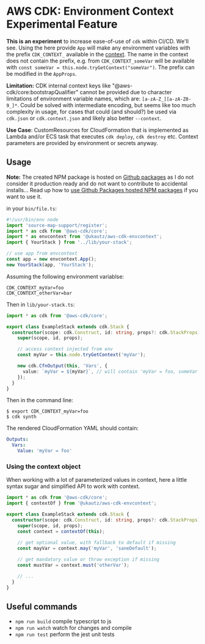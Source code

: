 # AWS CDK: Environment Context Experimental Feature

**This is an experiment** to increase ease-of-use of `cdk` within CI/CD. We'll see. Using the here provide `App` will make any environment variables with the prefix `CDK_CONTEXT_` available in the [context](https://docs.aws.amazon.com/cdk/latest/guide/context.html). The name in the context does not contain the prefix, e.g. from `CDK_CONTEXT_someVar` will be available with `const someVar = this.node.tryGetContext("someVar")`. The prefix can be modified in the `AppProps`.

**Limitation:** CDK internal context keys like "@aws-cdk/core:bootstrapQualifier" cannot be provided due to character limitations of environment variable names, which are: `[a-zA-Z_][a-zA-Z0-9_]*`. Could be solved with intermediate encoding, but seems like too much complexity in usage, for cases that could (and should?) be used via `cdk.json` or `cdk.context.json` and likely also better `--context`.

**Use Case**: CustomResources for CloudFormation that is implemented as Lambda and/or ECS task that executes `cdk deploy`, `cdk destroy` etc. Context parameters are provided by environment or secrets anyway.

## Usage

**Note:** The created NPM package is hosted on [Github packages](https://github.com/features/packages) as I do not consider it production ready and do not want to contribute to accidental installs… Read up how to [use Github Packages hosted NPM packages](https://docs.github.com/en/packages/guides/configuring-npm-for-use-with-github-packages#installing-a-package) if you want to use it.

in your `bin/file.ts`:

```typescript
#!/usr/bin/env node
import 'source-map-support/register';
import * as cdk from '@aws-cdk/core';
import * as envcontext from '@ukautz/aws-cdk-envcontext';
import { YourStack } from '../lib/your-stack';

// use app from envcontext
const app = new envcontext.App();
new YourStack(app, 'YourStack');
```

Assuming the following environment variablse:

```
CDK_CONTEXT_myVar=foo
CDK_CONTEXT_otherVar=bar
```

Then in `lib/your-stack.ts`:

```typescript
import * as cdk from '@aws-cdk/core';

export class ExampleStack extends cdk.Stack {
  constructor(scope: cdk.Construct, id: string, props?: cdk.StackProps) {
    super(scope, id, props);

    // access context injected from env
    const myVar = this.node.tryGetContext('myVar');

    new cdk.CfnOutput(this, 'Vars', {
      value: `myVar = ${myVar}`, // will contain 'myVar = foo, someVar = bar'
    });
  }
}
```

Then in the command line:

```shell
$ export CDK_CONTEXT_myVar=foo
$ cdk synth
```

The rendered CloudFormation YAML should contain:

```yaml
Outputs:
  Vars:
    Value: 'myVar = foo'
```

### Using the context object

When working with a lot of parameterized values in context, here a little syntax sugar and simplified API to work with context.

```typescript
import * as cdk from '@aws-cdk/core';
import { contextOf } from '@ukautz/aws-cdk-envcontext';

export class ExampleStack extends cdk.Stack {
  constructor(scope: cdk.Construct, id: string, props?: cdk.StackProps) {
    super(scope, id, props);
    const context = contextOf(this);
    
    // get optional value, with fallback to default if missing
    const mayVar = context.may('myVar', 'saneDefault'); 

    // get mandatory value or throw exception if missing
    const mustVar = context.must('otherVar');

    // ...
  }
}
```

## Useful commands

- `npm run build` compile typescript to js
- `npm run watch` watch for changes and compile
- `npm run test` perform the jest unit tests
